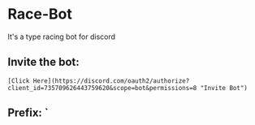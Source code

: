 # Race-Bot
It's a type racing bot for discord

  ## Invite the bot:
  
    [Click Here](https://discord.com/oauth2/authorize?client_id=735709626443759620&scope=bot&permissions=8 "Invite Bot")
    
  ## Prefix: `
